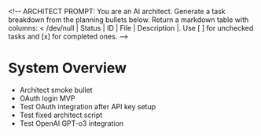 <\!-- ARCHITECT PROMPT: You are an AI architect. Generate a task breakdown from the planning bullets below. Return a markdown table with columns:  < /dev/null |  Status | ID | File | Description |. Use [ ] for unchecked tasks and [x] for completed ones. -->

# System Overview

- Architect smoke bullet
- OAuth login MVP
- Test OAuth integration after API key setup
- Test fixed architect script
- Test OpenAI GPT-o3 integration
